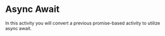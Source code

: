 # Async Await

In this activity you will convert a previous promise-based activity to utilize async await.
